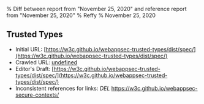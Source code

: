% Diff between report from "November 25, 2020" and reference report from "November 25, 2020"
% Reffy
% November 25, 2020

## Trusted Types

- Initial URL: [https://w3c.github.io/webappsec-trusted-types/dist/spec/](https://w3c.github.io/webappsec-trusted-types/dist/spec/)
- Crawled URL: [undefined](undefined)
- Editor's Draft: [https://w3c.github.io/webappsec-trusted-types/dist/spec/](https://w3c.github.io/webappsec-trusted-types/dist/spec/)
- Inconsistent references for links: *DEL* https://w3c.github.io/webappsec-secure-contexts/


